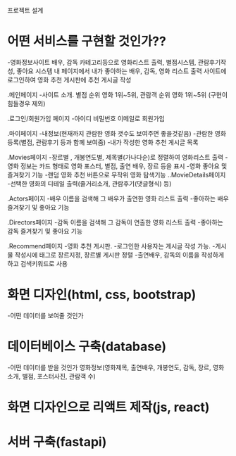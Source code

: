 프로젝트 설계

# 어떤 서비스를 구현할 것인가??
-영화정보사이트
배우, 감독 카테고리등으로 영화리스트 출력, 별점시스템, 관람후기작성, 좋아요 시스템
내 페이지에서 내가 좋아하는 배우, 감독, 영화 리스트 출력
사이트에 로그인하여 영화 추천 게시판에 추천 게시글 작성

.메인페이지
-사이트 소개. 별점 순위 영화 1위~5위, 관람객 순위 영화 1위~5위 (구현이 힘들경우 제외)

.로그인/회원가입 페이지
-아이디 비밀번호 이메일로 회원가입

.마이페이지
-내정보(현재까지 관람한 영화 갯수도 보여주면 좋을것같음)
-관람한 영화 등록(별점, 관람후기 등과 함께 보여줌)
-내가 작성한 영화 추천 게시글 목록

.Movies페이지
-장르별 , 개봉연도별, 제목별(가나다순)로 정렬하여 영화리스트 출력
-영화 정보는 카드 형태로 영화 포스터, 별점, 출연 배우, 장르 등을 표시
-영화 좋아요 및 즐겨찾기 기능
-랜덤 영화 추천 버튼으로 무작위 영화 탐색기능
..MovieDetails페이지
 -선택한 영화의 디테일 출력(줄거리소개, 관람후기(댓글형식) 등)

.Actors페이지
-배우 이름을 검색해 그 배우가 출연한 영화 리스트 출력
-좋아하는 배우 즐겨찾기 및 좋아요 기능

.Directors페이지
-감독 이름을 검색해 그 감독이 연출한 영화 리스트 출력
-좋아하는 감독 즐겨찾기 및 좋아요 기능

.Recommend페이지
-영화 추천 게시판.
-로그인한 사용자는 게시글 작성 가능. 
-게시물 작성시에 태그로 장르지정, 장르별 게시판 정렬
-출연배우, 감독의 이름을 작성하게 하고 검색키워드로 사용


# 화면 디자인(html, css, bootstrap)
-어떤 데이터를 보여줄 것인가


# 데이터베이스 구축(database)
-어떤 데이터를 받을 것인가
영화정보(영화제목, 출연배우, 개봉연도, 감독, 장르, 영화소개, 별점, 포스터사진, 관람객 수)

# 화면 디자인으로 리액트 제작(js, react)
# 서버 구축(fastapi)